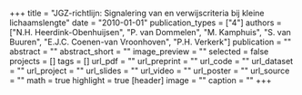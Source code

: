 +++
title = "JGZ-richtlijn: Signalering van en verwijscriteria bij kleine lichaamslengte"
date = "2010-01-01"
publication_types = ["4"]
authors = ["N.H. Heerdink-Obenhuijsen", "P. van Dommelen", "M. Kamphuis", "S. van Buuren", "E.J.C. Coenen-van Vroonhoven", "P.H. Verkerk"]
publication = ""
abstract = ""
abstract_short = ""
image_preview = ""
selected = false
projects = []
tags = []
url_pdf = ""
url_preprint = ""
url_code = ""
url_dataset = ""
url_project = ""
url_slides = ""
url_video = ""
url_poster = ""
url_source = ""
math = true
highlight = true
[header]
image = ""
caption = ""
+++
